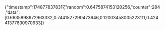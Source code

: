 {"timestamp":1748778378317,"random":0.6475874153120256,"counter":284,"data":[0.6635898972963332,0.7441527290473646,0.12003458005223111,0.42441377630970933]}
